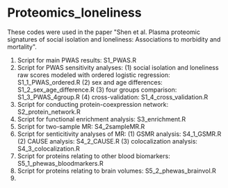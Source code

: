 # Proteomics_loneliness
These codes were used in the paper "Shen et al. Plasma proteomic signatures of social isolation and loneliness: Associations to morbidity and mortality".

1. Script for main PWAS results: S1_PWAS.R
2. Script for PWAS sensitivity analyses:
   (1) social isolation and loneliness raw scores modeled with ordered logistic regression: S1_1_PWAS_ordered.R
   (2) sex and age differences: S1_2_sex_age_difference.R
   (3) four groups comparison: S1_3_PWAS_4group.R
   (4) cross-validation: S1_4_cross_validation.R
3. Script for conducting protein-coexpression network: S2_protein_network.R
4. Script for functional enrichment analysis: S3_enrichment.R
5. Script for two-sample MR: S4_2sampleMR.R
6. Script for senticitivity analyses of MR:
   (1) GSMR analysis: S4_1_GSMR.R
   (2) CAUSE analysis: S4_2_CAUSE.R
   (3) colocalization analysis: S4_3_colocalization.R
7. Script for proteins relating to other blood biomarkers: S5_1_phewas_bloodmarkers.R 
8. Script for proteins relating to brain volumes: S5_2_phewas_brainvol.R
9. 
   
   
